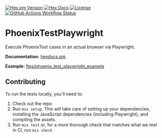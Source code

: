 [![Hex.pm Version](https://img.shields.io/hexpm/v/phoenix_test_playwright)](https://hex.pm/packages/phoenix_test_playwright)
[![Hex Docs](https://img.shields.io/badge/hex-docs-lightgreen.svg)](https://hexdocs.pm/phoenix_test_playwright/)
[![License](https://img.shields.io/hexpm/l/phoenix_test_playwright.svg)](https://github.com/ftes/phoenix_test_playwright/blob/main/LICENSE.md)
[![GitHub Actions Workflow Status](https://img.shields.io/github/actions/workflow/status/ftes/phoenix_test_playwright/elixir.yml)](https://github.com/ftes/phoenix_test_playwright/actions)

# PhoenixTestPlaywright

Execute PhoenixTest cases in an actual browser via Playwright.

**Documentation:** [hexdocs.pm](https://hexdocs.pm/phoenix_test_playwright/)

**Example:** [ftes/phoenix_test_playwright_example](https://github.com/ftes/phoenix_test_playwright_example)

## Contributing

To run the tests locally, you'll need to:

1. Check out the repo
2. Run `mix setup`. This will take care of setting up your dependencies, installing the JavaScript dependencies (including Playwright), and compiling the assets.
3. Run `mix test` or, for a more thorough check that matches what we test in CI, run `mix check`
